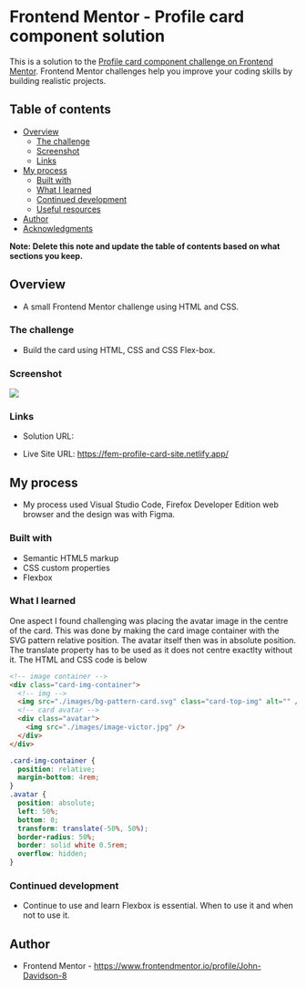 # Frontend Mentor - Profile card component solution

This is a solution to the [Profile card component challenge on Frontend Mentor](https://www.frontendmentor.io/challenges/profile-card-component-cfArpWshJ). Frontend Mentor challenges help you improve your coding skills by building realistic projects.

## Table of contents

- [Overview](#overview)
  - [The challenge](#the-challenge)
  - [Screenshot](#screenshot)
  - [Links](#links)
- [My process](#my-process)
  - [Built with](#built-with)
  - [What I learned](#what-i-learned)
  - [Continued development](#continued-development)
  - [Useful resources](#useful-resources)
- [Author](#author)
- [Acknowledgments](#acknowledgments)

**Note: Delete this note and update the table of contents based on what sections you keep.**

## Overview

- A small Frontend Mentor challenge using HTML and CSS.

### The challenge

- Build the card using HTML, CSS and CSS Flex-box.

### Screenshot

![](./images/screenshot-profile-card.png.jpg)

### Links

- Solution URL:

- Live Site URL: https://fem-profile-card-site.netlify.app/

## My process

- My process used Visual Studio Code, Firefox Developer Edition web browser and the design was with Figma.

### Built with

- Semantic HTML5 markup
- CSS custom properties
- Flexbox

### What I learned

One aspect I found challenging was placing the avatar image in the centre of the card. This was done by making the card image container with the SVG pattern relative position. The avatar itself then was in absolute position. The translate property has to be used as it does not centre exactlty without it. The HTML and CSS code is below

```html
<!-- image container -->
<div class="card-img-container">
  <!-- img -->
  <img src="./images/bg-pattern-card.svg" class="card-top-img" alt="" />
  <!-- card avatar -->
  <div class="avatar">
    <img src="./images/image-victor.jpg" />
  </div>
</div>
```

```css
.card-img-container {
  position: relative;
  margin-bottom: 4rem;
}
.avatar {
  position: absolute;
  left: 50%;
  bottom: 0;
  transform: translate(-50%, 50%);
  border-radius: 50%;
  border: solid white 0.5rem;
  overflow: hidden;
}
```

### Continued development

- Continue to use and learn Flexbox is essential. When to use it and when not to use it.

## Author

- Frontend Mentor - https://www.frontendmentor.io/profile/John-Davidson-8
